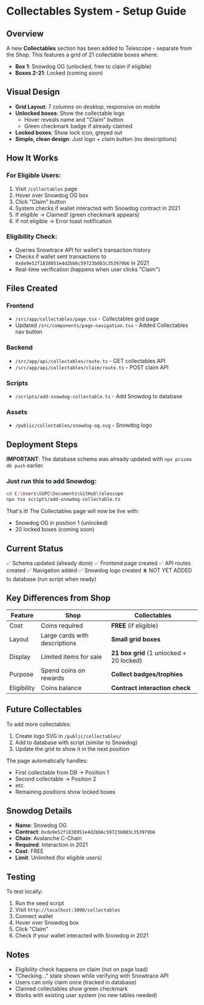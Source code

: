 # Collectables System - Setup Guide

## Overview

A new **Collectables** section has been added to Telescope - separate from the Shop. This features a grid of 21 collectable boxes where:
- **Box 1**: Snowdog OG (unlocked, free to claim if eligible)
- **Boxes 2-21**: Locked (coming soon)

## Visual Design

- **Grid Layout**: 7 columns on desktop, responsive on mobile
- **Unlocked boxes**: Show the collectable logo
  - Hover reveals name and "Claim" button
  - Green checkmark badge if already claimed
- **Locked boxes**: Show lock icon, greyed out
- **Simple, clean design**: Just logo + claim button (no descriptions)

## How It Works

### For Eligible Users:
1. Visit `/collectables` page
2. Hover over Snowdog OG box
3. Click "Claim" button
4. System checks if wallet interacted with Snowdog contract in 2021
5. If eligible → Claimed! (green checkmark appears)
6. If not eligible → Error toast notification

### Eligibility Check:
- Queries Snowtrace API for wallet's transaction history
- Checks if wallet sent transactions to `0xde9e52f1838951e4d2bb6c59723b003c353979b6` in 2021
- Real-time verification (happens when user clicks "Claim")

## Files Created

### Frontend
- `/src/app/collectables/page.tsx` - Collectables grid page
- Updated `/src/components/page-navigation.tsx` - Added Collectables nav button

### Backend
- `/src/app/api/collectables/route.ts` - GET collectables API
- `/src/app/api/collectables/claim/route.ts` - POST claim API

### Scripts
- `/scripts/add-snowdog-collectable.ts` - Add Snowdog to database

### Assets
- `/public/collectables/snowdog-og.svg` - Snowdog logo

## Deployment Steps

**IMPORTANT**: The database schema was already updated with `npx prisma db push` earlier.

### Just run this to add Snowdog:

```bash
cd C:\Users\GGPC\Documents\GitHub\telescope
npx tsx scripts/add-snowdog-collectable.ts
```

That's it! The Collectables page will now be live with:
- Snowdog OG in position 1 (unlocked)
- 20 locked boxes (coming soon)

## Current Status

✅ Schema updated (already done)
✅ Frontend page created
✅ API routes created
✅ Navigation added
✅ Snowdog logo created
⏸️ NOT YET ADDED to database (run script when ready)

## Key Differences from Shop

| Feature | Shop | Collectables |
|---------|------|-------------|
| Cost | Coins required | **FREE** (if eligible) |
| Layout | Large cards with descriptions | **Small grid boxes** |
| Display | Limited items for sale | **21 box grid** (1 unlocked + 20 locked) |
| Purpose | Spend coins on rewards | **Collect badges/trophies** |
| Eligibility | Coins balance | **Contract interaction check** |

## Future Collectables

To add more collectables:

1. Create logo SVG in `/public/collectables/`
2. Add to database with script (similar to Snowdog)
3. Update the grid to show it in the next position

The page automatically handles:
- First collectable from DB → Position 1
- Second collectable → Position 2
- etc.
- Remaining positions show locked boxes

## Snowdog Details

- **Name**: Snowdog OG
- **Contract**: `0xde9e52f1838951e4d2bb6c59723b003c353979b6`
- **Chain**: Avalanche C-Chain
- **Required**: Interaction in 2021
- **Cost**: FREE
- **Limit**: Unlimited (for eligible users)

## Testing

To test locally:

1. Run the seed script
2. Visit `http://localhost:3000/collectables`
3. Connect wallet
4. Hover over Snowdog box
5. Click "Claim"
6. Check if your wallet interacted with Snowdog in 2021

## Notes

- Eligibility check happens on claim (not on page load)
- "Checking..." state shown while verifying with Snowtrace API
- Users can only claim once (tracked in database)
- Claimed collectables show green checkmark
- Works with existing user system (no new tables needed)
